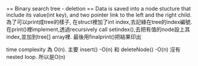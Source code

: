 == Binary search tree - deletion ==
Data is saved into a node stucture that include its value(int key), and two pointer link to the left and the right child.
為了可以print成tree的樣子, 在struct裡加了int index,去記綠在tree的index編號.
在print()裡implement,透過recursively call setindex(),去把有值的node設上其index,並加到tree[] array裡.
最後用finalprint()把結果印出

time complexity 為 O(n).
主要 insert() -O(n) 和 deleteNode() -O(n)
沒有nested loop.
所以是O(n)
